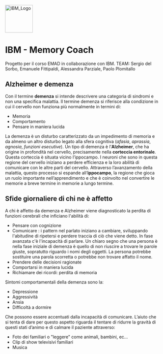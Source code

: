 <a href="https://www.ibm.com/it-it" target="blank"><img align="center" src="https://www.ibm.com/brand/experience-guides/developer/8f4e3cc2b5d52354a6d43c8edba1e3c9/02_8-bar-reverse.svg" alt="IBM_Logo" height="90" width="90" /></a>

# IBM - Memory Coach
Progetto per il corso EMAD in collaborazione con IBM. TEAM: Sergio del Sorbo, Emanuele Fittipaldi, Alessandra Parziale, Paolo Plomitallo

## Alzheimer e demenza

Con il termine **demenza** si intende descrivere una categoria di sindromi e non una specifica malattia. Il termine demenza si riferisce alla condizione in cui il cervello non funziona più normalmente in termini di:

- Memoria
- Comportamento
- Pensare in maniera lucida

La demenza è un disturbo caratterizzato da un impedimento di memoria e da almeno un altro disturbo legato alla sfera cognitiva (*afasia*, *aprassia*, *agnosia*, *funzioni esecutive*). Un tipo di demenza è l’**Alzheimer**, che ha origine in profondità nel cervello, precisamente nella **corteccia entorinale**. Questa corteccia è situata vicino l’ippocampo. I neuroni che sono in questa regione del cervello iniziano a perdere efficienza e la loro abilità di comunicare con le altre parti del cervello. Attraverso l’avanzamento della malattia, questo processo si espande all’**ippocampo**, la regione che gioca un ruolo importante nell’apprendimento e che è coinvolto nel convertire le memorie a breve termine in memorie a lungo termine.

## Sfide giornaliere di chi ne è affetto

A chi è affetto da demenza e Alzheimer viene diagnosticato la perdita di funzioni cerebrali che inficiano l'abilità di:

- Pensare con cognizione
- Comunicare : i pattern nel parlato iniziano a cambiare, sviluppando l'abitudine di ripetersi e perdere traccia di ciò che viene detto. In fase avanzata c'è l'incapacità di parlare. Un chiaro segno che una persona è nella fase iniziale di demenza è quello di non riuscire a trovare le parole giuste, sopratutto riguardo i nomi degli oggetti. La persona potrebbe sostituire una parola scorretta o potrebbe non trovare affatto il nome.
- Prendere delle decisioni ragionate
- Comportarsi in maniera lucida
- Richiamare dei ricordi: perdita di memoria

Sintomi comportamentali della demenza sono la:

- Depressione
- Aggressività
- Ansia
- Difficoltà a dormire

Che possono essere accentuati dalla incapacità di comunicare. L’aiuto che si tenta di dare per questo aspetto riguarda il tentare di ridurre la gravità di questi stati d’animo e di calmare il paziente attraverso:

- Foto dei familiari o "leggere" come animali, bambini, ec...
- Clip di show televisivi familiari
- Musica
